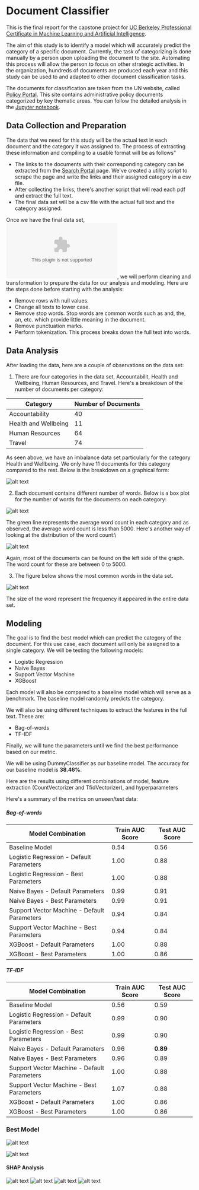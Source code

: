 # Document Classifier

This is the final report for the capstone project for [UC Berkeley Professional Certificate in Machine Learning and Artificial Intelligence](https://em-executive.berkeley.edu/professional-certificate-machine-learning-artificial-intelligence). 

The aim of this study is to identify a model which will accurately predict the category of a specific document. Currently, the task of categorizing is done manually by a person upon uploading the document to the site. Automating this process will allow the person to focus on other strategic activities. In the organization, hundreds of documents are produced each year and this study can be used to and adapted to other document classification tasks.

The documents for classification are taken from the UN website, called [Policy Portal](https://policy.un.org). This site contains administrative policy documents categorized by key thematic areas. You can follow the detailed analysis in the [Jupyter notebook](https://github.com/cdungca/document-classifier-final/blob/main/main.ipynb).

## Data Collection and Preparation

The data that we need for this study will be the actual text in each document and the category it was assigned to. The process of extracting these information and compiling to a usable format will be as follows"

- The links to the documents with their corresponding category can be extracted from the [Search Portal](https://policy.un.org/policy-all) page. We've created a utility script to scrape the page and write the links and their assigned category in a csv file.
- After collecting the links, there's another script that will read each pdf and extract the full text.  
- The final data set will be a csv file with the actual full text and the category assigned.

Once we have the final data set, ![alt text](https://github.com/cdungca/document-classifier-final/blob/main/data/data.csv "data.csv"), we will perform cleaning and transformation to prepare the data for our analysis and modeling. Here are the steps done before starting with the analysis:

- Remove rows with null values.
- Change all texts to lower case.
- Remove stop words. Stop words are common words such as and, the, an, etc. which provide little meaning in the document.
- Remove punctuation marks.
- Perform tokenization. This process breaks down the full text into words.

## Data Analysis

After loading the data, here are a couple of observations on the data set:

1. There are four categories in the data set, Accountabilit, Health and Wellbeing, Human Resources, and Travel. Here's a breakdown of the number of documents per category:

|Category|Number of Documents|
|--------|-------------------|
|Accountability|40|
|Health and Wellbeing|11|
|Human Resources|64|
|Travel|74|


As seen above, we have an imbalance data set particularly for the category Health and Wellbeing. We only have 11 documents for this category compared to the rest. Below is the breakdown on a graphical form:

![alt text](https://github.com/cdungca/document-classifier-final/blob/main/images/category_freq.png "Category Frequency")

2. Each document contains different number of words. Below is a box plot for the number of words for the documents on each category:

![alt text](https://github.com/cdungca/document-classifier-final/blob/main/images/boxplot.png "Word Count Box Plot")

The green line represents the average word count in each category and as observed, the average word count is less than 5000. Here's another way of looking at the distribution of the word count:\

![alt text](https://github.com/cdungca/document-classifier-final/blob/main/images/dist_wc_zoom.png "Category Word Count Distribution Zoomed")

Again, most of the documents can be found on the left side of the graph. The word count for these are between 0 to 5000.

3. The figure below shows the most common words in the data set.

![alt text](https://github.com/cdungca/document-classifier-final/blob/main/images/wordcloud.png "Most Common Words in the Data Set")

The size of the word represent the frequency it appeared in the entire data set.

## Modeling

The goal is to find the best model which can predict the category of the document. For this use case, each document will only be assigned to a single category. We will be testing the following models:

- Logistic Regression
- Naive Bayes
- Support Vector Machine
- XGBoost

Each model will also be compared to a baseline model which will serve as a benchmark. The baseline model randomly predicts the category. 

We will also be using different techniques to extract the features in the full text. These are:

- Bag-of-words
- TF-IDF

Finally, we will tune the parameters until we find the best performance based on our metric.

We will be using DummyClassifier as our baseline model. The accuracy for our baseline model is **38.46%**.

Here are the results using different combinations of model, feature extraction (CountVectorizer and TfidVectorizer), and hyperparameters

Here's a summary of the metrics on unseen/test data:

##### Bag-of-words
|Model Combination|Train AUC Score|Test AUC Score|
|-----------------|---------------|--------------|
|Baseline Model|0.54|0.56|
|Logistic Regression - Default Parameters|1.00|0.88|
|Logistic Regression - Best Parameters|1.00|0.88|
|Naive Bayes - Default Parameters|0.99|0.91|
|Naive Bayes - Best Parameters|0.99|0.91|
|Support Vector Machine - Default Parameters|0.94|0.84|
|Support Vector Machine - Best Parameters|0.94|0.84|
|XGBoost - Default Parameters|1.00|0.88|
|XGBoost - Best Parameters|1.00|0.86|

##### TF-IDF
|Model Combination|Train AUC Score|Test AUC Score|
|-----------------|---------------|--------------|
|Baseline Model|0.56|0.59|
|Logistic Regression - Default Parameters|0.99|0.90|
|Logistic Regression - Best Parameters|0.99|0.90|
|Naive Bayes - Default Parameters|0.96|**0.89**|
|Naive Bayes - Best Parameters|0.96|0.89|
|Support Vector Machine - Default Parameters|1.00|0.88|
|Support Vector Machine - Best Parameters|1.07|0.88|
|XGBoost - Default Parameters|1.00|0.86|
|XGBoost - Best Parameters|1.00|0.86|

### Best Model

![alt text](https://github.com/cdungca/document-classifier-final/blob/main/images/cm_log_tuned.png "Confusion Matrix")

![alt text](https://github.com/cdungca/document-classifier-final/blob/main/images/roc_log_tuned.png "ROC AUC")

#### SHAP Analysis

![alt text](https://github.com/cdungca/document-classifier-final/blob/main/images/shap_accountability.png "SHAP Accountability")
![alt text](https://github.com/cdungca/document-classifier-final/blob/main/images/shap_health.png "SHAP Health")
![alt text](https://github.com/cdungca/document-classifier-final/blob/main/images/shap_hr.png "SHAP HR")
![alt text](https://github.com/cdungca/document-classifier-final/blob/main/images/shap_travel.png "SHAP Travel")



